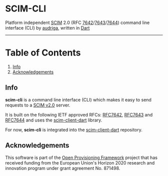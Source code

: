# SCIM-CLI

Platform independent [SCIM](http://www.simplecloud.info/) 2.0 (RFC [7642](https://datatracker.ietf.org/doc/html/rfc7642)/[7643](https://datatracker.ietf.org/doc/html/rfc7643)/[7644](https://datatracker.ietf.org/doc/html/rfc7644)) command line interface (CLI) by [audriga](https://www.audriga.com), written in [Dart](https://dart.dev/) 

---

# Table of Contents
1. [Info](#info)
1. [Acknowledgements](#acknowledgements)

## Info

**scim-cli** is a command line interface (CLI) which makes it easy to send requests to a [SCIM v2.0](https://datatracker.ietf.org/wg/scim/documents/) server.

It is built on the following IETF approved RFCs: [RFC7642](https://datatracker.ietf.org/doc/html/rfc7642), [RFC7643](https://datatracker.ietf.org/doc/html/rfc7643) and [RFC7644](https://datatracker.ietf.org/doc/html/rfc7644) and uses the [scim-client-dart](https://github.com/audriga/scim-client-dart) library.

For now, **scim-cli** is integrated into the [scim-client-dart](https://github.com/audriga/scim-client-dart) repository.

## Acknowledgements

This software is part of the [Open Provisioning Framework](https://www.audriga.com/en/User_provisioning/Open_Provisioning_Framework) project that has received funding from the European Union's Horizon 2020 research and innovation program under grant agreement No. 871498.
